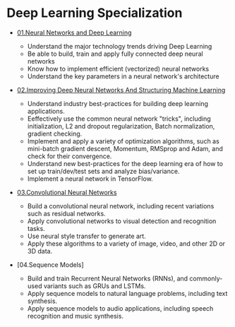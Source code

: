 # Deep Learning Specialization

- [01.Neural Networks and Deep Learning](https://github.com/udaypratapyati/DeepLearning_With_Tensorflow2/tree/master/02.Deep%20Learning%20Specialization/01.Neural%20Networks%20and%20Deep%20Learning)
  - Understand the major technology trends driving Deep Learning
  - Be able to build, train and apply fully connected deep neural networks 
  - Know how to implement efficient (vectorized) neural networks 
  - Understand the key parameters in a neural network's architecture

- [02.Improving Deep Neural Networks And Structuring Machine Learning](https://github.com/udaypratapyati/DeepLearning_With_Tensorflow2/tree/master/02.Deep%20Learning%20Specialization/02.Improving%20Deep%20Neural%20Networks%20And%20Structuring%20Machine%20Learning)
	- Understand industry best-practices for building deep learning applications. 
	- Eeffectively use the common neural network "tricks", including initialization, L2 and dropout regularization, Batch normalization, gradient checking.
	- Implement and apply a variety of optimization algorithms, such as mini-batch gradient descent, Momentum, RMSprop and Adam, and check for their convergence. 
	- Understand new best-practices for the deep learning era of how to set up train/dev/test sets and analyze bias/variance.
	- Implement a neural network in TensorFlow.
- [03.Convolutional Neural Networks](https://github.com/udaypratapyati/DeepLearning_With_Tensorflow2/tree/master/02.Deep%20Learning%20Specialization/03.Convolutional%20Neural%20Networks)
	- Build a convolutional neural network, including recent variations such as residual networks.
	- Apply convolutional networks to visual detection and recognition tasks.
	- Use neural style transfer to generate art.
	- Apply these algorithms to a variety of image, video, and other 2D or 3D data.
- [04.Sequence Models]	
	- Build and train Recurrent Neural Networks (RNNs), and commonly-used variants such as GRUs and LSTMs.
	- Apply sequence models to natural language problems, including text synthesis. 
	- Apply sequence models to audio applications, including speech recognition and music synthesis.